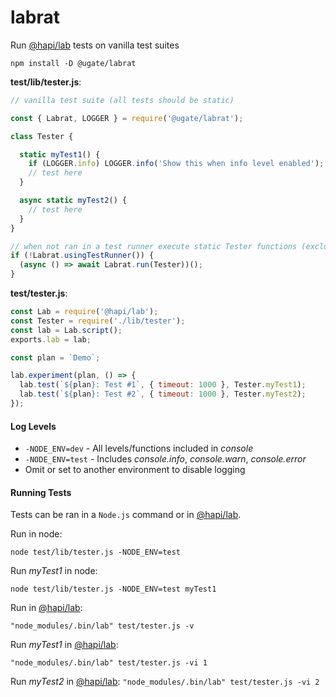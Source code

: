 # labrat
Run [@hapi/lab](https://github.com/hapijs/lab) tests on vanilla test suites

`npm install -D @ugate/labrat`

__test/lib/tester.js__:
```js
// vanilla test suite (all tests should be static)

const { Labrat, LOGGER } = require('@ugate/labrat');

class Tester {

  static myTest1() {
    if (LOGGER.info) LOGGER.info('Show this when info level enabled');
    // test here
  }

  async static myTest2() {
    // test here
  }
}

// when not ran in a test runner execute static Tester functions (excluding what's passed into Labrat.run) 
if (!Labrat.usingTestRunner()) {
  (async () => await Labrat.run(Tester))();
}
```

__test/tester.js__:
```js
const Lab = require('@hapi/lab');
const Tester = require('./lib/tester');
const lab = Lab.script();
exports.lab = lab;

const plan = `Demo`;

lab.experiment(plan, () => {
  lab.test(`${plan}: Test #1`, { timeout: 1000 }, Tester.myTest1);
  lab.test(`${plan}: Test #2`, { timeout: 1000 }, Tester.myTest2);
});
```

#### Log Levels
- `-NODE_ENV=dev` - All levels/functions included in _console_
- `-NODE_ENV=test` - Includes _console.info_, _console.warn_, _console.error_
- Omit or set to another environment to disable logging

#### Running Tests
Tests can be ran in a `Node.js` command or in [@hapi/lab](https://github.com/hapijs/lab).

Run in node:

`node test/lib/tester.js -NODE_ENV=test`

Run _myTest1_ in node:

`node test/lib/tester.js -NODE_ENV=test myTest1`

Run in [@hapi/lab](https://github.com/hapijs/lab):

`"node_modules/.bin/lab" test/tester.js -v`

Run _myTest1_ in [@hapi/lab](https://github.com/hapijs/lab):

`"node_modules/.bin/lab" test/tester.js -vi 1`

Run _myTest2_ in [@hapi/lab](https://github.com/hapijs/lab):
`"node_modules/.bin/lab" test/tester.js -vi 2`
